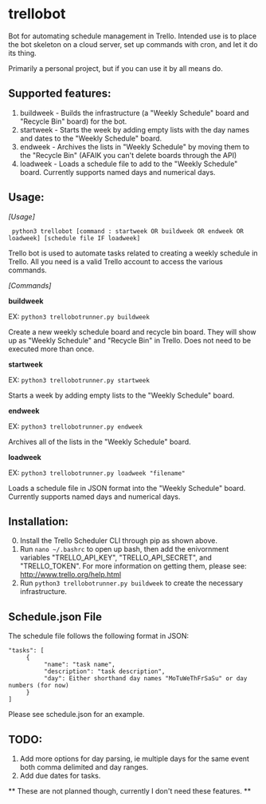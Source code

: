 # trellobot
Bot for automating schedule management in Trello.  Intended use is to place the bot skeleton on a cloud server, set up commands with cron, and let it do 
its thing.

Primarily a personal project, but if you can use it by all means do.  

## Supported features:
1. buildweek - Builds the infrastructure (a "Weekly Schedule" board and "Recycle Bin" board) for the bot.
2. startweek - Starts the week by adding empty lists with the day names and dates to the "Weekly Schedule" board.
3. endweek - Archives the lists in "Weekly Schedule" by moving them to the "Recycle Bin" (AFAIK you can't delete boards through the API)
4. loadweek - Loads a schedule file to add to the "Weekly Schedule" board.  Currently supports named days and numerical days.

## Usage:

*[Usage]*

 ``` python3 trellobot [command : startweek OR buildweek OR endweek OR loadweek] [schedule file IF loadweek]```
 
  Trello bot is used to automate tasks related to creating a weekly schedule in Trello.
  All you need is a valid Trello account to access the various commands.
  
*[Commands]*

  **buildweek**
  
  EX: ```python3 trellobotrunner.py buildweek```

  Create a new weekly schedule board and recycle bin board.  They will show up as "Weekly Schedule"
 and "Recycle Bin" in Trello.
  Does not need to be executed more than once.

  **startweek**
  
  EX: ```python3 trellobotrunner.py startweek```

  Starts a week by adding empty lists to the "Weekly Schedule" board.

  **endweek**
  
  EX: ```python3 trellobotrunner.py endweek```

  Archives all of the lists in the "Weekly Schedule" board.

  **loadweek**
  
  EX: ```python3 trellobotrunner.py loadweek "filename"```

  Loads a schedule file in JSON format into the "Weekly Schedule" board.
  Currently supports named days and numerical days.

## Installation:
0. Install the Trello Scheduler CLI through pip as shown above.
1.  Run ```nano ~/.bashrc``` to open up bash, then add the enivornment variables "TRELLO_API_KEY", "TRELLO_API_SECRET", and "TRELLO_TOKEN".  For more information on getting them, please see: http://www.trello.org/help.html
3.  Run ```python3 trellobotrunner.py buildweek``` to create the necessary infrastructure.

## Schedule.json File

The schedule file follows the following format in JSON:
```
"tasks": [
     {
          "name": "task name",    
          "description": "task description",
          "day": Either shorthand day names "MoTuWeThFrSaSu" or day numbers (for now)
     }
]
```
Please see schedule.json for an example.

## TODO:

1.  Add more options for day parsing, ie multiple days for the same event both comma delimited and day ranges.
2.   Add due dates for tasks.

** These are not planned though, currently I don't need these features. **
